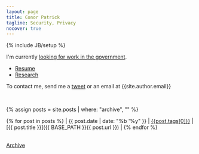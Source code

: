 ```yaml
---
layout: page
title: Conor Patrick
tagline: Security, Privacy
nocover: true
---
```


{% include JB/setup %}


I'm currently [looking for work in the government](/work).

* [Resume](/resume)
* [Research](/research)

To contact me, send me a [tweet](https://twitter.com/_conorpp) or an email at {{site.author.email}}

<br>

{% assign posts =  site.posts | where: "archive", "" %}

{% for post in posts %}
| <span class="nowrap">{{ post.date | date: "%b '%y" }}</span> | [{{post.tags[0]}}]({{BASE_PATH}}/tags.html#{{post.tags[0]}}) | [{{ post.title }}]({{ BASE_PATH }}{{ post.url }}) | {% endfor %}

<br>
<div>
<a href="/archive">Archive</a>
</div>

